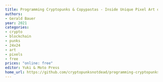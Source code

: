 ```yaml
---
title: Programming Cryptopunks & Copypastas - Inside Unique Pixel Art on the Blockchain (Beta)
authors:
- Gerald Bauer
year: 2021
categories:
- crypto
- blockchain
- punks
- 24x24
- art
- pixels
- free
prices: "online: free"
editor: Yuki & Moto Press
home_url: https://github.com/cryptopunksnotdead/programming-cryptopunks
---
```

